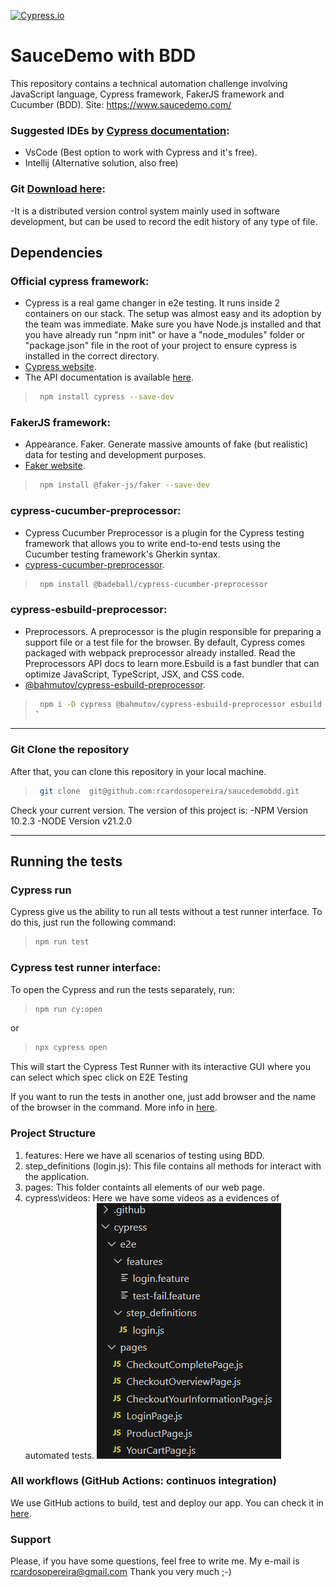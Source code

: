 [![Cypress.io](https://img.shields.io/badge/tested%20with-Cypress-04C38E.svg)](https://www.cypress.io/)

# SauceDemo with BDD
This repository contains a technical automation challenge involving JavaScript language, Cypress framework, FakerJS framework and Cucumber (BDD).
Site: https://www.saucedemo.com/

### Suggested IDEs by [Cypress documentation](https://docs.cypress.io/guides/tooling/IDE-integration.html#Extensions-amp-Plugins):
- VsCode (Best option to work with Cypress and it's free). 
- Intellij (Alternative solution, also free)

### Git [Download here](https://git-scm.com/downloads):
-It is a distributed version control system mainly used in software development, but can be used to record the edit history of any type of file.

## Dependencies
### Official cypress framework:
- Cypress is a real game changer in e2e testing. It runs inside 2 containers on our stack. The setup was almost easy and its adoption by the team was immediate. Make sure you have Node.js installed and that you have already run "npm init" or have a "node_modules" folder or "package.json" file in the root of your project to ensure cypress is installed in the correct directory.
- [Cypress website](https://www.cypress.io/).
- The API documentation is available [here](https://docs.cypress.io/api/api/table-of-contents.html).
> ```bash
>  npm install cypress --save-dev
> ```

### FakerJS framework:
- Appearance. Faker. Generate massive amounts of fake (but realistic) data for testing and development purposes.
- [Faker website](https://fakerjs.dev/guide/).
> ```bash
>  npm install @faker-js/faker --save-dev
> ```

### cypress-cucumber-preprocessor:
- Cypress Cucumber Preprocessor is a plugin for the Cypress testing framework that allows you to write end-to-end tests using the Cucumber testing framework's Gherkin syntax.
- [cypress-cucumber-preprocessor](https://github.com/badeball/cypress-cucumber-preprocessor).
> ```bash
>  npm install @badeball/cypress-cucumber-preprocessor
> ```

### cypress-esbuild-preprocessor:
- Preprocessors. A preprocessor is the plugin responsible for preparing a support file or a test file for the browser. By default, Cypress comes packaged with webpack preprocessor already installed. Read the Preprocessors API docs to learn more.Esbuild is a fast bundler that can optimize JavaScript, TypeScript, JSX, and CSS code.
- [@bahmutov/cypress-esbuild-preprocessor](https://github.com/bahmutov/cypress-esbuild-preprocessor).
> ```bash
>  npm i -D cypress @bahmutov/cypress-esbuild-preprocessor esbuild
> `

---

### Git Clone the repository
After that, you can clone this repository in your local machine.
> ```bash
>  git clone  git@github.com:rcardosopereira/saucedemobdd.git
> ```

Check your current version. The version of this project is:
-NPM Version 10.2.3
-NODE Version v21.2.0

---

## Running the tests
### Cypress run
Cypress give us the ability to run all tests without a test runner interface.
To do this, just run the following command:
> ```bash
> npm run test
> ```

### Cypress test runner interface:
To open the Cypress and run the tests separately, run:
> ```bash
> npm run cy:open 
> ```

or

> ```bash
> npx cypress open
> ```

This will start the Cypress Test Runner with its interactive GUI where you can select which spec
click on E2E Testing

If you want to run the tests in another one, just add browser and the name of the browser in the command. More info in [here](https://docs.cypress.io/guides/guides/launching-browsers#Browsers).

### Project Structure
1. features: Here we have all scenarios of testing using BDD.
2. step_definitions (login.js): This file contains all methods for interact with the application.
3. pages:  This folder containts all elements of our web page.
4. cypress\videos: Here we have some videos as a evidences of automated tests.
![alt text](image.png)

### All workflows (GitHub Actions: continuos integration)
We use GitHub actions to build, test and deploy our app. You can check it in [here](https://github.com/rcardosopereira/saucedemobdd/actions).         



### Support
Please, if you have some questions, feel free to write me. My e-mail is rcardosopereira@gmail.com
Thank you very much ;-)
